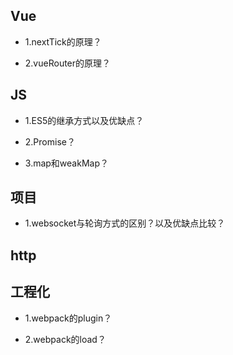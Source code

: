 ## Vue

- 1.nextTick的原理？

- 2.vueRouter的原理？

## JS

- 1.ES5的继承方式以及优缺点？

- 2.Promise？

- 3.map和weakMap？

## 项目

- 1.websocket与轮询方式的区别？以及优缺点比较？

## http


## 工程化

- 1.webpack的plugin？

- 2.webpack的load？
